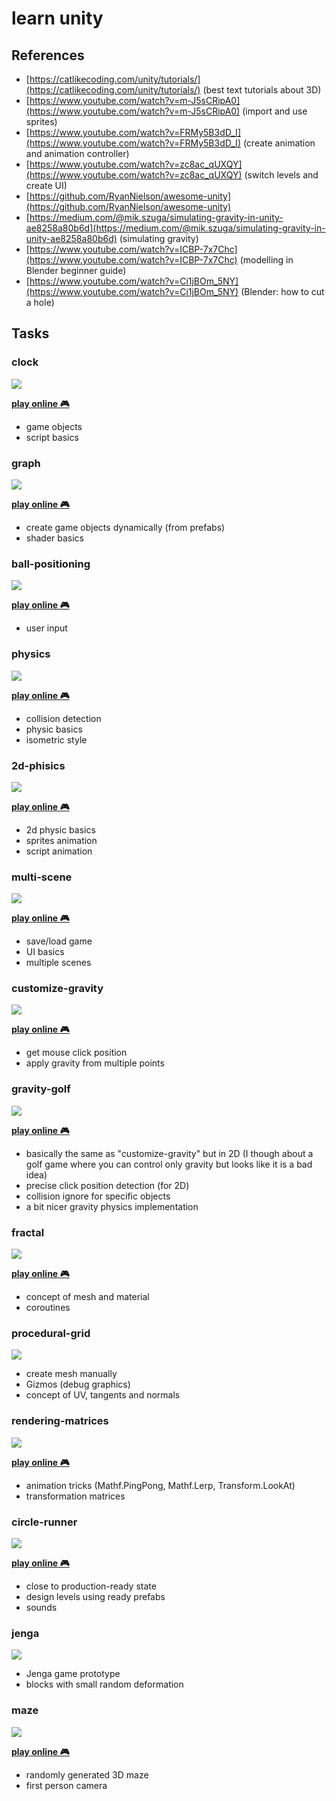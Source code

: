 # learn unity

## References

- [https://catlikecoding.com/unity/tutorials/](https://catlikecoding.com/unity/tutorials/) (best text tutorials about 3D)
- [https://www.youtube.com/watch?v=m-J5sCRipA0](https://www.youtube.com/watch?v=m-J5sCRipA0) (import and use sprites)
- [https://www.youtube.com/watch?v=FRMy5B3dD_I](https://www.youtube.com/watch?v=FRMy5B3dD_I) (create animation and animation controller)
- [https://www.youtube.com/watch?v=zc8ac_qUXQY](https://www.youtube.com/watch?v=zc8ac_qUXQY) (switch levels and create UI)
- [https://github.com/RyanNielson/awesome-unity](https://github.com/RyanNielson/awesome-unity)
- [https://medium.com/@mik.szuga/simulating-gravity-in-unity-ae8258a80b6d](https://medium.com/@mik.szuga/simulating-gravity-in-unity-ae8258a80b6d) (simulating gravity)
- [https://www.youtube.com/watch?v=ICBP-7x7Chc](https://www.youtube.com/watch?v=ICBP-7x7Chc) (modelling in Blender beginner guide)
- [https://www.youtube.com/watch?v=Ci1jBOm_5NY](https://www.youtube.com/watch?v=Ci1jBOm_5NY) (Blender: how to cut a hole)

## Tasks

### clock

![](clock/demo.gif)

__[play online 🎮](https://kirill89.github.io/learn-unity/clock/demo/)__

- game objects
- script basics

### graph

![](graph/demo.gif)

__[play online 🎮](https://kirill89.github.io/learn-unity/graph/demo/)__

- create game objects dynamically (from prefabs)
- shader basics

### ball-positioning

![](ball-positioning/demo.gif)

__[play online 🎮](https://kirill89.github.io/learn-unity/ball-positioning/demo/)__

- user input

### physics

![](physics/demo.gif)

__[play online 🎮](https://kirill89.github.io/learn-unity/physics/demo/)__

- collision detection
- physic basics
- isometric style

### 2d-phisics

![](2d-phisics/demo.gif)

__[play online 🎮](https://kirill89.github.io/learn-unity/2d-phisics/demo/)__

- 2d physic basics
- sprites animation
- script animation

### multi-scene

![](multi-scene/demo.gif)

__[play online 🎮](https://kirill89.github.io/learn-unity/multi-scene/demo/)__

- save/load game
- UI basics
- multiple scenes

### customize-gravity

![](customize-gravity/demo.gif)

__[play online 🎮](https://kirill89.github.io/learn-unity/customize-gravity/demo/)__

- get mouse click position
- apply gravity from multiple points

### gravity-golf

![](gravity-golf/demo.gif)

__[play online 🎮](https://kirill89.github.io/learn-unity/gravity-golf/demo/)__

- basically the same as "customize-gravity" but in 2D (I though about a golf game where you can control only gravity but looks like it is a bad idea)
- precise click position detection (for 2D)
- collision ignore for specific objects
- a bit nicer gravity physics implementation

### fractal

![](fractal/demo.gif)

__[play online 🎮](https://kirill89.github.io/learn-unity/fractal/demo/)__

- concept of mesh and material
- coroutines

### procedural-grid

![](procedural-grid/demo.png)

- create mesh manually
- Gizmos (debug graphics)
- concept of UV, tangents and normals

### rendering-matrices

![](rendering-matrices/demo.png)

__[play online 🎮](https://kirill89.github.io/learn-unity/rendering-matrices/demo/)__

- animation tricks (Mathf.PingPong, Mathf.Lerp, Transform.LookAt)
- transformation matrices

### circle-runner

![](circle-runner/demo.gif)

__[play online 🎮](https://kirill89.github.io/learn-unity/circle-runner/demo/)__

- close to production-ready state
- design levels using ready prefabs
- sounds

### jenga

![](jenga/demo.gif)

- Jenga game prototype
- blocks with small random deformation

### maze

![](maze/demo.gif)

__[play online 🎮](https://kirill89.github.io/learn-unity/maze/demo/)__

- randomly generated 3D maze
- first person camera

